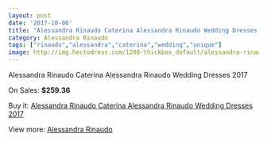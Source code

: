 ```yaml
---
layout: post
date: '2017-10-06'
title: "Alessandra Rinaudo Caterina Alessandra Rinaudo Wedding Dresses 2017"
category: Alessandra Rinaudo
tags: ["rinaudo","alessandra","caterina","wedding","unique"]
image: http://img.hectodress.com/1208-thickbox_default/alessandra-rinaudo-caterina-alessandra-rinaudo-wedding-dresses-2013.jpg
---
```

Alessandra Rinaudo Caterina Alessandra Rinaudo Wedding Dresses 2017

On Sales: **$259.36**
<a href="https://www.hectodress.com/alessandra-rinaudo/739-alessandra-rinaudo-caterina-alessandra-rinaudo-wedding-dresses-2013.html"><amp-img layout="responsive" width="600" height="600" src="//img.hectodress.com/1208-thickbox_default/alessandra-rinaudo-caterina-alessandra-rinaudo-wedding-dresses-2013.jpg" alt="Alessandra Rinaudo Caterina Alessandra Rinaudo Wedding Dresses 2017 0" /></a>

Buy it: [Alessandra Rinaudo Caterina Alessandra Rinaudo Wedding Dresses 2017](https://www.hectodress.com/alessandra-rinaudo/739-alessandra-rinaudo-caterina-alessandra-rinaudo-wedding-dresses-2013.html "Alessandra Rinaudo Caterina Alessandra Rinaudo Wedding Dresses 2017")

View more: [Alessandra Rinaudo](https://www.hectodress.com/9-alessandra-rinaudo "Alessandra Rinaudo")